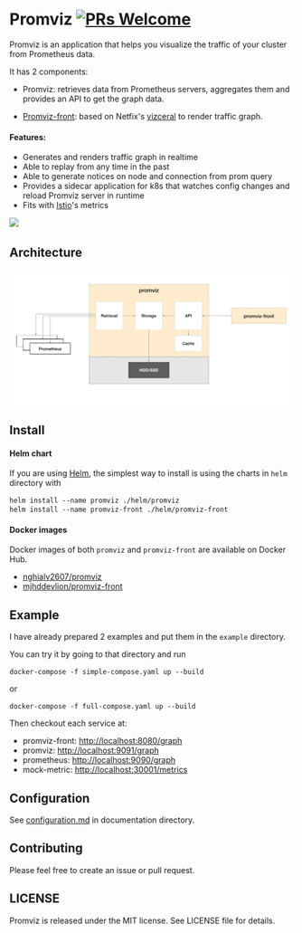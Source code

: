 # Promviz [![PRs Welcome](https://img.shields.io/badge/PRs-welcome-brightgreen.svg?style=flat)](http://makeapullrequest.com)

Promviz is an application that helps you visualize the traffic of your cluster from Prometheus data.

It has 2 components:

- Promviz: retrieves data from Prometheus servers, aggregates them and provides an API to get the graph data.
  
- [Promviz-front](https://github.com/mjhd-devlion/promviz-front): based on Netfix's [vizceral](https://github.com/Netflix/vizceral) to render traffic graph.

#### Features:
- Generates and renders traffic graph in realtime
- Able to replay from any time in the past
- Able to generate notices on node and connection from prom query
- Provides a sidecar application for k8s that watches config changes and reload Promviz server in runtime
- Fits with [Istio](https://istio.io)'s metrics

![](https://github.com/nghialv/promviz/blob/master/documentation/sample_filter.png)

## Architecture

![](https://github.com/nghialv/promviz/blob/master/documentation/architecture.png)

## Install

#### Helm chart

If you are using [Helm](https://helm.sh), the simplest way to install is using the charts in `helm` directory with

```
helm install --name promviz ./helm/promviz
helm install --name promviz-front ./helm/promviz-front
```

#### Docker images

Docker images of both `promviz` and `promviz-front` are available on Docker Hub.

- [nghialv2607/promviz](https://hub.docker.com/r/nghialv2607/promviz)
- [mjhddevlion/promviz-front](https://hub.docker.com/r/mjhddevlion/promviz-front)

## Example

I have already prepared 2 examples and put them in the `example` directory.

You can try it by going to that directory and run

```
docker-compose -f simple-compose.yaml up --build
```

or

```
docker-compose -f full-compose.yaml up --build
```

Then checkout each service at:
- promviz-front: [http://localhost:8080/graph](http://localhost:8080/)
- promviz: [http://localhost:9091/graph](http://localhost:9091/graph)
- prometheus: [http://localhost:9090/graph](http://localhost:9090/graph)
- mock-metric: [http://localhost:30001/metrics](http://localhost:30001/metrics)

## Configuration

See [configuration.md](https://github.com/nghialv/promviz/blob/master/documentation/configuration.md) in documentation directory.

## Contributing

Please feel free to create an issue or pull request.

## LICENSE

Promviz is released under the MIT license. See LICENSE file for details.
